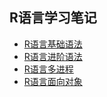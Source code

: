 ## R语言学习笔记

- [R语言基础语法](https://jacklv999.github.io/mytest/读书笔记/CS/R语言学习笔记/R语言基础语法.html)
- [R语言进阶语法](https://jacklv999.github.io/mytest/读书笔记/CS/R语言学习笔记/R语言进阶语法.html) 
- [R语言多进程](https://jacklv999.github.io/mytest/读书笔记/CS/R语言学习笔记/R语言多进程.html) 
- [R语言面向对象](https://jacklv999.github.io/mytest/读书笔记/CS/R语言学习笔记/R语言多进程.html) 

